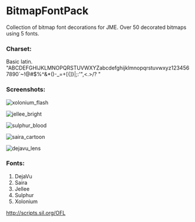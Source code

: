 # BitmapFontPack
Collection of bitmap font decorations for JME. Over 50 decorated bitmaps using 5 fonts.

### Charset:
Basic latin. 
"ABCDEFGHIJKLMNOPQRSTUVWXYZabcdefghijklmnopqrstuvwxyz1234567890`~!@#$%^&*()-_=+[{]}\|;:'",<.>/? "

### Screenshots:

![xolonium_flash](../master/img/xolonium_flash.jpg)

![jellee_bright](../master/img/jellee_bright.jpg)

![sulphur_blood](../master/img/sulphur_blood.jpg)

![saira_cartoon](../master/img/saira_cartoon.jpg)

![dejavu_lens](../master/img/dejavu_lens.jpg)



### Fonts:
1. DejaVu
2. Saira
3. Jellee
4. Sulphur
5. Xolonium

http://scripts.sil.org/OFL

